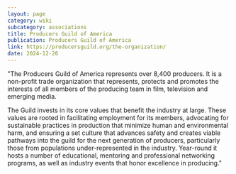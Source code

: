 ```yaml
---
layout: page
category: wiki
subcategory: associations
title: Producers Guild of America
publication: Producers Guild of America
link: https://producersguild.org/the-organization/
date: 2024-12-26
---
```


"The Producers Guild of America represents over 8,400 producers. It is a non-profit trade organization that represents, protects and promotes the interests of all members of the producing team in film, television and emerging media.

The Guild invests in its core values that benefit the industry at large. These values are rooted in facilitating employment for its members, advocating for sustainable practices in production that minimize human and environmental harm, and ensuring a set culture that advances safety and creates viable pathways into the guild for the next generation of producers, particularly those from populations under-represented in the industry. Year-round it hosts a number of educational, mentoring and professional networking programs, as well as industry events that honor excellence in producing."
